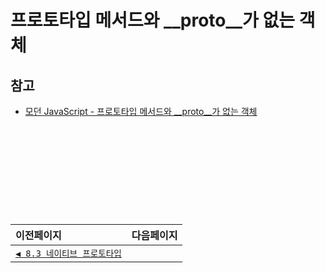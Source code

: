 # 프로토타입 메서드와 __proto__가 없는 객체

## 참고   
- [모던 JavaScript - 프로토타입 메서드와 __proto__가 없는 객체](https://ko.javascript.info/prototype-methods)

　   
　   
　   
　 


　   
---   
|이전페이지|다음페이지|
|:---|---:|
|[`◀ 8.3 네이티브 프로토타입`](./8.3_native-prototypes.md)||